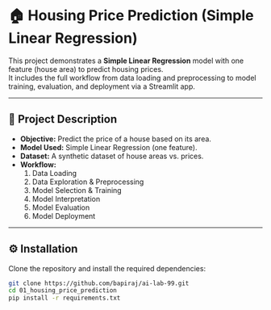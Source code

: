 # 🏠 Housing Price Prediction (Simple Linear Regression)

This project demonstrates a **Simple Linear Regression** model with one feature (house area) to predict housing prices.  
It includes the full workflow from data loading and preprocessing to model training, evaluation, and deployment via a Streamlit app.

---

## 📖 Project Description

- **Objective:** Predict the price of a house based on its area.  
- **Model Used:** Simple Linear Regression (one feature).  
- **Dataset:** A synthetic dataset of house areas vs. prices.  
- **Workflow:**  
  1. Data Loading
  2. Data Exploration & Preprocessing
  3. Model Selection & Training
  4. Model Interpretation
  5. Model Evaluation
  6. Model Deployment
---

## ⚙️ Installation

Clone the repository and install the required dependencies:

```bash
git clone https://github.com/bapiraj/ai-lab-99.git
cd 01_housing_price_prediction
pip install -r requirements.txt
